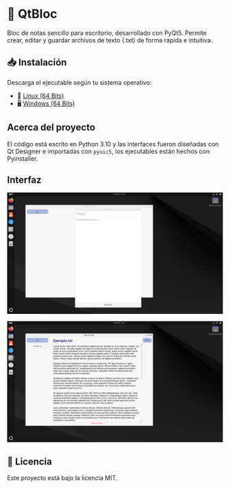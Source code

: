 # 📝 QtBloc  
Bloc de notas sencillo para escritorio, desarrollado con PyQt5. Permite crear, editar y guardar archivos de texto (.txt) de forma rápida e intuitiva.  

## 📥 Instalación  
Descarga el ejecutable según tu sistema operativo:  
- 🐧 [Linux (64 Bits)](build/qtBloc_Linux.zip)
- 🖥️ [Windows (64 Bits)](build/qtBloc_windows.zip)

## Acerca del proyecto  
El código está escrito en Python 3.10 y las interfaces fueron diseñadas con Qt Designer e importadas con `pyuic5`, los ejecutables están hechos con Pyinstaller.  

## Interfaz   
![Captura-1](img/screenshot-1.png)

![Captura-2](img/screenshot-2.png)
## 📜 Licencia  
Este proyecto está bajo la licencia MIT.  
